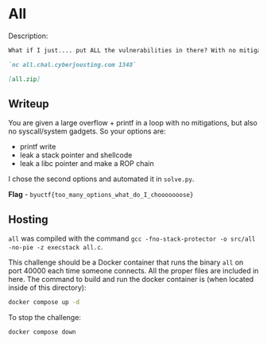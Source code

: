 # All
Description:
```markdown
What if I just.... put ALL the vulnerabilities in there? With no mitigations?

`nc all.chal.cyberjousting.com 1348`

[all.zip]
```

## Writeup
You are given a large overflow + printf in a loop with no mitigations, but also no syscall/system gadgets. So your options are:

* printf write
* leak a stack pointer and shellcode
* leak a libc pointer and make a ROP chain

I chose the second options and automated it in `solve.py`.

**Flag** - `byuctf{too_many_options_what_do_I_chooooooose}`

## Hosting
`all` was compiled with the command `gcc -fno-stack-protector -o src/all -no-pie -z execstack all.c`.

This challenge should be a Docker container that runs the binary `all` on port 40000 each time someone connects. All the proper files are included in here. The command to build and run the docker container is (when located inside of this directory):

```bash
docker compose up -d
```

To stop the challenge:
```bash
docker compose down
```